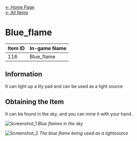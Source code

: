 [← Home Page](../README.md)  
[← All Items](./README.md)

# Blue_flame
| Item ID | In-game Name |
| ------- | ------------ |
| 116     | Blue_flame   |

## Information 
It can light up a lily pad and can be used as a light source

## Obtaining the Item
It can be found in the sky, and you can mine it with your hand.

![Screenshot_1](https://user-images.githubusercontent.com/59568966/171044931-68d30530-9184-4d08-b775-a8a27f59e326.png)
*Blue flames in the sky*

![Screenshot_2](https://user-images.githubusercontent.com/59568966/171045089-83726318-2acc-4ebc-b178-1aacd6b26a2c.png)
*The blue flame being used as a lightsource*
